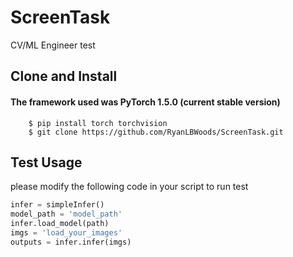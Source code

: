 # ScreenTask
CV/ML Engineer test
## Clone and Install
#### The framework used was PyTorch 1.5.0 (current stable version)
        $ pip install torch torchvision
        $ git clone https://github.com/RyanLBWoods/ScreenTask.git
## Test Usage
please modify the following code in your script to run test
```python
infer = simpleInfer()
model_path = 'model_path'
infer.load_model(path)
imgs = 'load_your_images'
outputs = infer.infer(imgs)
```
